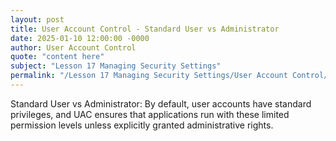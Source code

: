 ```yaml
---
layout: post
title: User Account Control - Standard User vs Administrator
date: 2025-01-10 12:00:00 -0000
author: User Account Control
quote: "content here"
subject: "Lesson 17 Managing Security Settings"
permalink: "/Lesson 17 Managing Security Settings/User Account Control/User Account Control - Standard User vs Administrator"
---
```


Standard User vs Administrator: By default, user accounts have standard privileges, and UAC ensures that applications run with these limited permission levels unless explicitly granted administrative rights.
